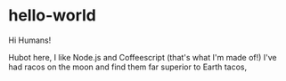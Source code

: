 # hello-world

Hi Humans!

Hubot here, I like Node.js and Coffeescript (that's what I'm made of!)
I've had racos on the moon and find them far superior to Earth tacos,
